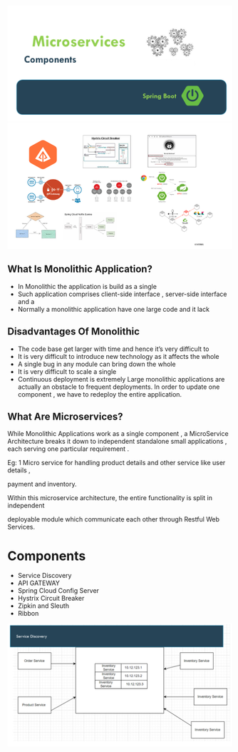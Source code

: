 


![main.PNG](main.PNG)
![Untitled.png](Untitled.png)


## What Is Monolithic Application?

- In Monolithic the application is build as a single
- Such application comprises client-side interface , server-side interface and a
- Normally a monolithic application have one large code and it lack 

## Disadvantages Of Monolithic

- The code base get larger with time and hence it’s very difficult to
- It is very difficult to introduce new technology as it affects the whole
- A single bug in any module can bring down the whole
- It is very difficult to scale a single
- Continuous deployment is extremely Large monolithic applications are actually an obstacle to frequent deployments. In order to update one component , we have to redeploy the entire application.

## What Are Microservices?
While Monolithic Applications work as a single component , a MicroService Architecture breaks it down to independent standalone small applications , each serving one particular requirement .

Eg: 1 Micro service for handling product details and other service like user details ,

payment and inventory.

Within this microservice architecture, the entire functionality is split in independent

deployable module which communicate each other through Restful Web Services.

# Components

- Service Discovery
- API GATEWAY
- Spring Cloud Config Server
- Hystrix Circuit Breaker
- Zipkin and Sleuth
- Ribbon

![SD.PNG](SD.PNG)
